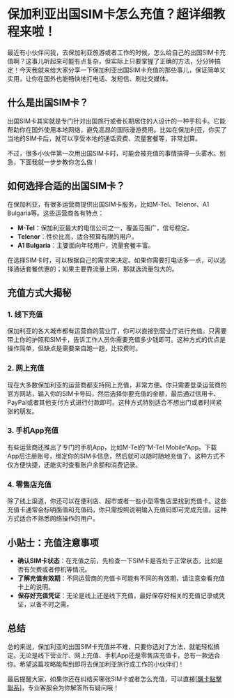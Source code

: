 # 保加利亚出国SIM卡怎么充值？超详细教程来啦！

最近有小伙伴问我，去保加利亚旅游或者工作的时候，怎么给自己的出国SIM卡充值啊？这事儿听起来可能有点复杂，但实际上只要掌握了正确的方法，分分钟搞定！今天我就来给大家分享一下保加利亚出国SIM卡充值的那些事儿，保证简单又实用，让你在国外也能畅快地打电话、发短信、刷社交媒体。

## 什么是出国SIM卡？

出国SIM卡其实就是专门针对出国旅行或者长期居住的人设计的一种手机卡。它能帮助你在国外使用本地网络，避免高昂的国际漫游费用。比如在保加利亚，你买了当地的SIM卡后，就可以享受本地的通话资费、流量套餐等，非常划算。

不过，很多小伙伴第一次用出国SIM卡时，可能会被充值的事情搞得一头雾水。别急，下面我就一步步教你怎么做！

## 如何选择合适的出国SIM卡？

在保加利亚，有很多运营商提供出国SIM卡服务，比如M-Tel、Telenor、A1 Bulgaria等。这些运营商各有特点：

- **M-Tel**：保加利亚最大的电信公司之一，覆盖范围广，信号稳定。
- **Telenor**：性价比高，适合预算有限的用户。
- **A1 Bulgaria**：主要面向年轻用户，流量套餐丰富。

在选择SIM卡时，可以根据自己的需求来决定。如果你需要打电话多一点，可以选择通话套餐优惠的；如果主要靠流量上网，那就选流量包大的。

## 充值方式大揭秘

### 1. 线下充值

保加利亚的各大城市都有运营商的营业厅，你可以直接到营业厅进行充值。只需要带上你的护照和SIM卡，告诉工作人员你需要充值多少钱即可。这种方式的优点是操作简单，但缺点是需要亲自跑一趟，比较费时。

### 2. 网上充值

现在大多数保加利亚的运营商都支持网上充值，非常方便。你只需要登录运营商的官方网站，输入你的SIM卡号码，然后选择你要充值的金额，最后通过信用卡、PayPal或者其他支付方式进行付款即可。这种方式特别适合不想出门或者时间紧张的朋友。

### 3. 手机App充值

有些运营商还推出了专门的手机App，比如M-Tel的“M-Tel Mobile”App。下载App后注册账号，绑定你的SIM卡信息，然后就可以随时随地充值了。这种方式不仅方便快捷，还能实时查看账户余额和消费记录。

### 4. 零售店充值

除了线上渠道，你还可以在便利店、超市或者一些小型零售店里找到充值卡。这些充值卡通常会标明面值和充值码，你只需按照说明输入充值码即可完成充值。这种方式适合不熟悉网络操作的用户。

## 小贴士：充值注意事项

- **确认SIM卡状态**：在充值之前，先检查一下SIM卡是否处于正常状态，比如是否有欠费或者停机等情况。
- **了解充值有效期**：不同运营商的充值卡可能有不同的有效期，请注意查看充值卡上的说明。
- **保存好充值凭证**：无论是线上还是线下充值，最好保存好相关的充值记录或凭证，以备不时之需。

## 总结

总的来说，保加利亚的出国SIM卡充值并不难，只要你选对了方法，就能轻松搞定。无论是线下营业厅、网上充值、手机App还是零售店充值卡，总有一款适合你。希望这篇攻略能帮到即将去保加利亚旅行或工作的小伙伴们！

最后提醒大家，如果你还在纠结买哪张SIM卡或者怎么充值，可以直接[[購卡點擊聯系](https://t.me/s/esim1088)]，专业客服会为你解答所有疑问哦！